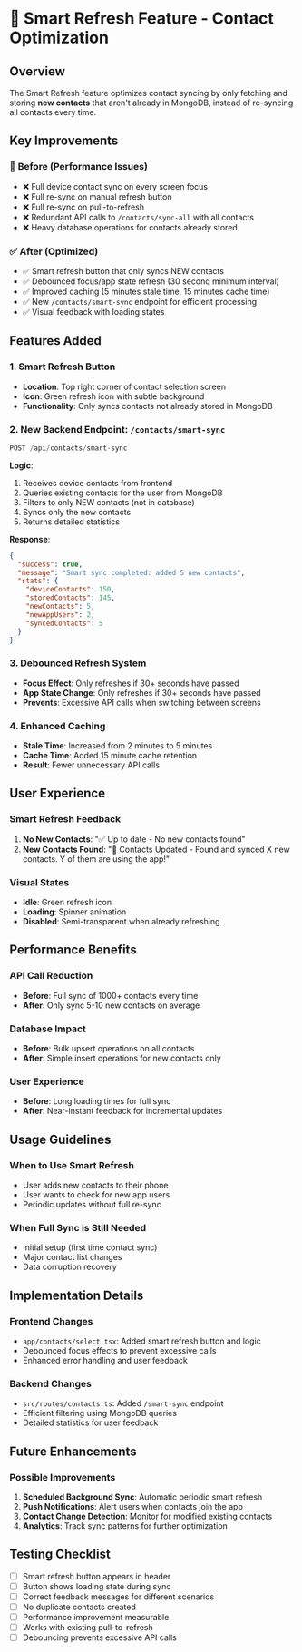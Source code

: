 # 🔄 Smart Refresh Feature - Contact Optimization

## Overview
The Smart Refresh feature optimizes contact syncing by only fetching and storing **new contacts** that aren't already in MongoDB, instead of re-syncing all contacts every time.

## Key Improvements

### 🎯 **Before (Performance Issues)**
- ❌ Full device contact sync on every screen focus
- ❌ Full re-sync on manual refresh button
- ❌ Full re-sync on pull-to-refresh
- ❌ Redundant API calls to `/contacts/sync-all` with all contacts
- ❌ Heavy database operations for contacts already stored

### ✅ **After (Optimized)**
- ✅ Smart refresh button that only syncs NEW contacts
- ✅ Debounced focus/app state refresh (30 second minimum interval)
- ✅ Improved caching (5 minutes stale time, 15 minutes cache time)
- ✅ New `/contacts/smart-sync` endpoint for efficient processing
- ✅ Visual feedback with loading states

## Features Added

### 1. Smart Refresh Button
- **Location**: Top right corner of contact selection screen
- **Icon**: Green refresh icon with subtle background
- **Functionality**: Only syncs contacts not already stored in MongoDB

### 2. New Backend Endpoint: `/contacts/smart-sync`
```typescript
POST /api/contacts/smart-sync
```
**Logic**:
1. Receives device contacts from frontend
2. Queries existing contacts for the user from MongoDB
3. Filters to only NEW contacts (not in database)
4. Syncs only the new contacts
5. Returns detailed statistics

**Response**:
```json
{
  "success": true,
  "message": "Smart sync completed: added 5 new contacts",
  "stats": {
    "deviceContacts": 150,
    "storedContacts": 145,
    "newContacts": 5,
    "newAppUsers": 2,
    "syncedContacts": 5
  }
}
```

### 3. Debounced Refresh System
- **Focus Effect**: Only refreshes if 30+ seconds have passed
- **App State Change**: Only refreshes if 30+ seconds have passed
- **Prevents**: Excessive API calls when switching between screens

### 4. Enhanced Caching
- **Stale Time**: Increased from 2 minutes to 5 minutes
- **Cache Time**: Added 15 minute cache retention
- **Result**: Fewer unnecessary API calls

## User Experience

### Smart Refresh Feedback
1. **No New Contacts**: "✅ Up to date - No new contacts found"
2. **New Contacts Found**: "🎉 Contacts Updated - Found and synced X new contacts. Y of them are using the app!"

### Visual States
- **Idle**: Green refresh icon
- **Loading**: Spinner animation
- **Disabled**: Semi-transparent when already refreshing

## Performance Benefits

### API Call Reduction
- **Before**: Full sync of 1000+ contacts every time
- **After**: Only sync 5-10 new contacts on average

### Database Impact
- **Before**: Bulk upsert operations on all contacts
- **After**: Simple insert operations for new contacts only

### User Experience
- **Before**: Long loading times for full sync
- **After**: Near-instant feedback for incremental updates

## Usage Guidelines

### When to Use Smart Refresh
- User adds new contacts to their phone
- User wants to check for new app users
- Periodic updates without full re-sync

### When Full Sync is Still Needed
- Initial setup (first time contact sync)
- Major contact list changes
- Data corruption recovery

## Implementation Details

### Frontend Changes
- `app/contacts/select.tsx`: Added smart refresh button and logic
- Debounced focus effects to prevent excessive calls
- Enhanced error handling and user feedback

### Backend Changes
- `src/routes/contacts.ts`: Added `/smart-sync` endpoint
- Efficient filtering using MongoDB queries
- Detailed statistics for user feedback

## Future Enhancements

### Possible Improvements
1. **Scheduled Background Sync**: Automatic periodic smart refresh
2. **Push Notifications**: Alert users when contacts join the app
3. **Contact Change Detection**: Monitor for modified existing contacts
4. **Analytics**: Track sync patterns for further optimization

## Testing Checklist

- [ ] Smart refresh button appears in header
- [ ] Button shows loading state during sync
- [ ] Correct feedback messages for different scenarios
- [ ] No duplicate contacts created
- [ ] Performance improvement measurable
- [ ] Works with existing pull-to-refresh
- [ ] Debouncing prevents excessive API calls